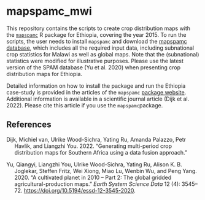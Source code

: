 
<!-- README.md is generated from README.Rmd. Please edit that file -->

# mapspamc_mwi

This repository contains the scripts to create crop distribution maps
with the [`mapspamc`](https://github.com/michielvandijk/mapspamc) R
package for Ethiopia, covering the year 2015. To run the scripts, the
user needs to install `mapspamc` and download the [mapspamc
database](ADD%20link), which includes all the required input data,
including subnational crop statistics for Malawi as well as global maps.
Note that the (subnational) statistics were modified for illustrative
purposes. Please use the latest version of the SPAM database (Yu et al.
2020) when presenting crop distribution maps for Ethiopia.

Detailed information on how to install the package and run the Ethiopia
case-study is provided in the articles of the `mapspamc` [package
website](https://michielvandijk.github.io/mapspamc/). Additional
information is available in a scientific journal article (Dijk et al.
2022). Please cite this article if you use the `mapspamc`package.

## References

<div id="refs" class="references csl-bib-body hanging-indent">

<div id="ref-VanDijk2022b" class="csl-entry">

Dijk, Michiel van, Ulrike Wood-Sichra, Yating Ru, Amanda Palazzo, Petr
Havlik, and Liangzhi You. 2022. “<span class="nocase">Generating
multi-period crop distribution maps for Southern Africa using a data
fusion approach</span>.”

</div>

<div id="ref-Yu2020" class="csl-entry">

Yu, Qiangyi, Liangzhi You, Ulrike Wood-Sichra, Yating Ru, Alison K. B.
Joglekar, Steffen Fritz, Wei Xiong, Miao Lu, Wenbin Wu, and Peng Yang.
2020. “<span class="nocase">A cultivated planet in 2010 – Part 2: The
global gridded agricultural-production maps</span>.” *Earth System
Science Data* 12 (4): 3545–72.
<https://doi.org/10.5194/essd-12-3545-2020>.

</div>

</div>
